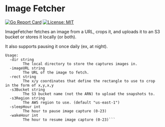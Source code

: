 # Image Fetcher
[![Go Report Card](https://goreportcard.com/badge/github.com/ericdaugherty/imagefetcher)](https://goreportcard.com/report/github.com/ericdaugherty/imagefetcher)
[![License: MIT](https://img.shields.io/badge/License-MIT-yellow.svg)](https://github.com/ericdaugherty/imagefetcher/blob/master/LICENSE)

ImageFetcher fetches an image from a URL, crops it, and uploads it to an S3 bucket or stores it locally (or both).

It also supports pausing it once daily (ex, at night).

```
Usage:
  -dir string
        The local directory to store the captures images in.
  -imageURL string
        The URL of the image to fetch.
  -rect string
        The x/y coordinates that define the rectangle to use to crop in the form of x,y,x,y
  -s3Bucket string
        The S3 bucket name (not the ARN) to upload the snapshots to.
  -s3Region string
        The AWS region to use. (default "us-east-1")
  -sleepHour int
        The hour to pause image capture (0-23)
  -wakeHour int
        The hour to resume image capture (0-23)```

